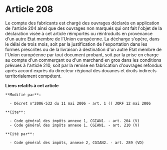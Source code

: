 # Article 208

Le compte des fabricants est chargé des ouvrages déclarés en application de l'article 204 ainsi que des ouvrages non marqués
qui ont fait l'objet de la déclaration visée à cet article réimportés ou réintroduits en provenance d'un autre Etat membre de
l'Union européenne. La décharge s'opère, dans le délai de trois mois, soit par la justification de l'exportation dans les
formes prescrites ou de la livraison à destination d'un autre Etat membre de l'Union européenne par tout document probant,
soit par la prise en charge au compte d'un commerçant ou d'un marchand en gros dans les conditions prévues à l'article 210,
soit par la remise en fabrication d'ouvrages refondus après accord exprès du directeur régional des douanes et droits
indirects territorialement compétent.

**Liens relatifs à cet article**

	**Modifié par**:

	  - Décret n°2006-532 du 11 mai 2006 - art. 1 () JORF 12 mai 2006

	**Cite**:

	  - Code général des impôts annexe 1, CGIAN1. - art. 204 (V)
	  - Code général des impôts annexe 1, CGIAN1. - art. 210 (V)

	**Cité par**:

	  - Code général des impôts, annexe 2, CGIAN2. - art. 289 (VD)

